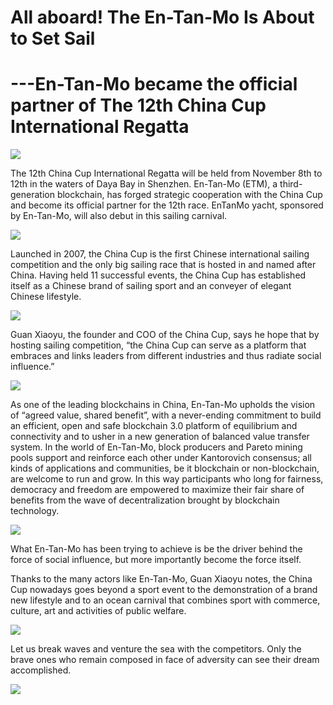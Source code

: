 # All aboard! The En-Tan-Mo Is About to Set Sail
# ---En-Tan-Mo became the official partner of The 12th China Cup International Regatta


![](./md_image/news-pic16-1.jpg)

The 12th China Cup International Regatta will be held from November 8th to 12th in the waters of Daya Bay in Shenzhen. En-Tan-Mo (ETM), a third-generation blockchain, has forged strategic cooperation with the China Cup and become its official partner for the 12th race. EnTanMo yacht, sponsored by En-Tan-Mo, will also debut in this sailing carnival.

![](./md_image/news-pic16-2.jpg)

Launched in 2007, the China Cup is the first Chinese international sailing competition and the only big sailing race that is hosted in and named after China. Having held 11 successful events, the China Cup has established itself as a Chinese brand of sailing sport and an conveyer of elegant Chinese lifestyle.

![](./md_image/news-pic16-3.jpg)

Guan Xiaoyu, the founder and COO of the China Cup, says he hope that by hosting sailing competition, “the China Cup can serve as a platform that embraces and links leaders from different industries and thus radiate social influence.”

![](./md_image/news-pic16-4.jpg)

As one of the leading blockchains in China, En-Tan-Mo upholds the vision of “agreed value, shared benefit”, with a never-ending commitment to build an efficient, open and safe blockchain 3.0 platform of equilibrium and connectivity and to usher in a new generation of balanced value transfer system. In the world of En-Tan-Mo, block producers and Pareto mining pools support and reinforce each other under Kantorovich consensus; all kinds of applications and communities, be it blockchain or non-blockchain, are welcome to run and grow. In this way participants who long for fairness, democracy and freedom are empowered to maximize their fair share of benefits from the wave of decentralization brought by blockchain technology. 

![](./md_image/news-pic16-7.jpg)

What En-Tan-Mo has been trying to achieve is be the driver behind the force of social influence, but more importantly become the force itself. 

Thanks to the many actors like En-Tan-Mo, Guan Xiaoyu notes, the China Cup nowadays goes beyond a sport event to the demonstration of a brand new lifestyle and to an ocean carnival that combines sport with commerce, culture, art and activities of public welfare. 

![](./md_image/news-pic16-6.jpg)

Let us break waves and venture the sea with the competitors. Only the brave ones who remain composed in face of adversity can see their dream accomplished. 

![](./md_image/news-pic16-5.jpg)
